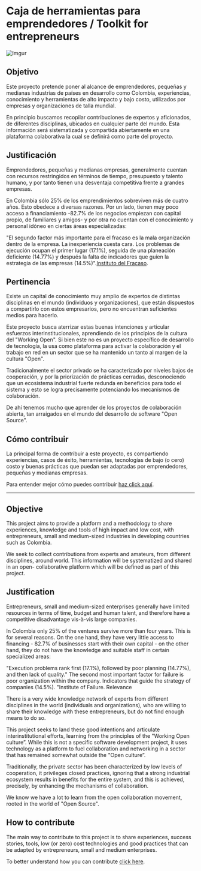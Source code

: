 # Caja de herramientas para emprendedores / Toolkit for entrepreneurs 

![Imgur](http://i.imgur.com/7ZEyrIb.jpg)

## Objetivo
Este proyecto pretende poner al alcance de emprendedores, pequeñas y medianas industrias de países en desarrollo como Colombia,  experiencias, conocimiento y herramientas de alto impacto y bajo costo, utilizados por empresas y organizaciones de talla mundial. 

En principio buscamos recopilar contribuciones de expertos y aficionados, de diferentes disciplinas, ubicados en cualquier parte del mundo. Esta información será sistematizada y compartida abiertamente en una plataforma colaborativa la cual se definirá como parte del proyecto.

## Justificación
Emprendedores, pequeñas y medianas empresas, generalmente cuentan con recursos restringidos en términos de tiempo, presupuesto y talento humano, y por tanto  tienen una desventaja competitiva frente a grandes empresas. 

En Colombia sólo 25% de los emprendimientos sobreviven más de cuatro años. Esto obedece a diversas razones. Por un lado, tienen muy poco acceso a financiamiento -82.7% de los negocios empiezan con capital propio, de familiares y amigos- y por otra no cuentan con el conocimiento y personal idóneo en ciertas áreas especializadas:

"El segundo factor más importante para el fracaso es la mala organización dentro de la empresa. La inexperiencia cuesta cara. Los problemas de ejecución ocupan el primer lugar (17.1%), seguida de una planeación deficiente (14.77%) y después la falta de indicadores que guíen la estrategia de las empresas (14.5%)".[Instituto del Fracaso](http://thefailureinstitute.com/colombia-research/).

## Pertinencia

Existe un capital de conocimiento muy amplio de expertos de distintas disciplinas en el mundo (individuos y organizaciones), que están dispuestos a compartirlo con estos empresarios, pero no encuentran suficientes medios para hacerlo.  

Este proyecto busca aterrizar estas buenas intenciones y articular esfuerzos interinstitucionales, aprendiendo de los principios de la cultura del "Working Open". Si bien este no es un proyecto específico de desarrollo de tecnología, la usa como plataforma para activar la colaboración y el trabajo en red en un sector que se ha mantenido un tanto al margen de la cultura "Open".   

Tradicionalmente el sector privado se ha caracterizado por niveles bajos de cooperación, y por la priorización de prácticas cerradas, desconociendo que un ecosistema industrial fuerte redunda en beneficios para todo el sistema y esto se logra precisamente potenciando los mecanismos de colaboración. 

De ahí tenemos mucho que aprender de los proyectos de colaboración abierta, tan arraigados en el mundo del desarrollo de software "Open Source".

## Cómo contribuir

La principal forma de contribuir a este proyecto, es compartiendo experiencias, casos de éxito, herramientas, tecnologías de bajo (o cero) costo y buenas prácticas que puedan ser adaptadas por emprendedores, pequeñas y medianas empresas. 

Para entender mejor cómo puedes contribuir [haz click aquí](CONTRIBUIR.md).

__________________________________________________________

## Objective

This project aims to provide a platform and a methodology to share experiences, knowledge and tools of high impact and low cost, with entrepreneurs, small and medium-sized industries in developing countries such as Colombia.

We seek to collect contributions from experts and amateurs, from different disciplines, around world. This information will be systematized and shared in an open- collaborative platform which will be defined as part of this project.

## Justification

Entrepreneurs, small and medium-sized enterprises generally have limited resources in terms of time, budget and human talent, and therefore have a competitive disadvantage vis-à-vis large companies.

In Colombia only 25% of the ventures survive more than four years. This is for several reasons. On the one hand, they have very little access to financing - 82.7% of businesses start with their own capital - on the other hand, they do not have the knowledge and suitable staff in certain specialized areas:

"Execution problems rank first (17.1%), followed by poor planning (14.77%), and then lack of quality." The second most important factor for failure is poor organization within the company. Indicators that guide the strategy of companies (14.5%). "Institute of Failure.
Relevance

There is a very wide knowledge network of experts from different disciplines in the world (individuals and organizations), who are willing to share their knowledge with these entrepreneurs, but do not find enough means to do so.

This project seeks to land these good intentions and articulate interinstitutional efforts, learning from the principles of the "Working Open culture”. While this is not a specific software development project, it uses technology as a platform to fuel collaboration and networking in a sector that has remained somewhat outside the "Open culture”.

Traditionally, the private sector has been characterized by low levels of cooperation, it  privileges closed practices, ignoring that a strong industrial ecosystem results in benefits for the entire system, and this is achieved, precisely, by enhancing the mechanisms of collaboration.

We know we have a lot to learn from the open collaboration movement, rooted in the world of  "Open Source".

## How to contribute

The main way to contribute to this project is to share experiences, success stories, tools, low (or zero) cost technologies and good practices that can be adapted by entrepreneurs, small and medium enterprises.

To better understand how you can contribute [click here](CONTRIBUIR.md).

